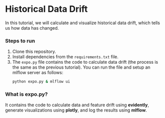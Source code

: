 # Historical Data Drift

In this tutorial, we will calculate and visualize historical data drift, which tells us how data has changed.

### Steps to run
1. Clone this repository.
2. Install dependencies from the `requirements.txt` file.
3. The `expo.py` file contains the code to calculate data drift (the process is the same as the previous tutorial). You can run the file and setup an mlflow server as follows:
    ```bash
    python expo.py & mlflow ui
    ```

### What is expo.py?
It contains the code to calculate data and feature drift using **evidently**, generate visualizations using **plotly**, and log the results using **mlflow**.
